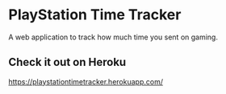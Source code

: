 # PlayStation Time Tracker
A web application to track how much time you sent on gaming.

## Check it out on Heroku
https://playstationtimetracker.herokuapp.com/



